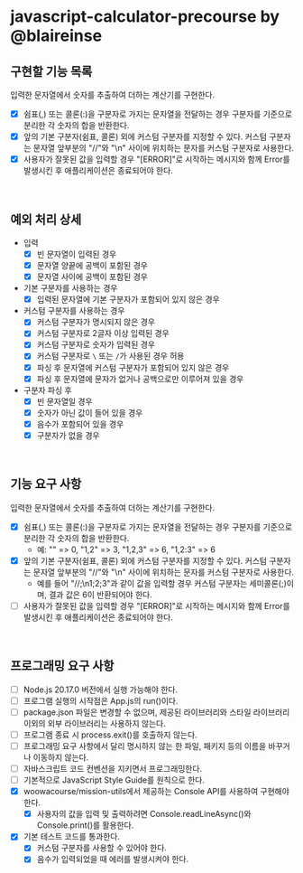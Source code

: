 # javascript-calculator-precourse by @blaireinse

## 구현할 기능 목록

입력한 문자열에서 숫자를 추출하여 더하는 계산기를 구현한다.

- [x] 쉼표(,) 또는 콜론(:)을 구분자로 가지는 문자열을 전달하는 경우 구분자를 기준으로 분리한 각 숫자의 합을 반환한다.
- [x] 앞의 기본 구분자(쉼표, 콜론) 외에 커스텀 구분자를 지정할 수 있다. 커스텀 구분자는 문자열 앞부분의 "//"와 "\n" 사이에 위치하는 문자를 커스텀 구분자로 사용한다.
- [x] 사용자가 잘못된 값을 입력할 경우 "[ERROR]"로 시작하는 메시지와 함께 Error를 발생시킨 후 애플리케이션은 종료되어야 한다.

<br/>

## 예외 처리 상세

- 입력
  - [x] 빈 문자열이 입력된 경우
  - [x] 문자열 양끝에 공백이 포함된 경우
  - [x] 문자열 사이에 공백이 포함된 경우
- 기본 구분자를 사용하는 경우
  - [x] 입력된 문자열에 기본 구분자가 포함되어 있지 않은 경우
- 커스텀 구분자를 사용하는 경우
  - [x] 커스텀 구분자가 명시되지 않은 경우
  - [x] 커스텀 구분자로 2글자 이상 입력된 경우
  - [x] 커스텀 구분자로 숫자가 입력된 경우
  - [x] 커스텀 구분자로 `\` 또는 `/`가 사용된 경우 허용
  - [x] 파싱 후 문자열에 커스텀 구분자가 포함되어 있지 않은 경우
  - [x] 파싱 후 문자열에 문자가 없거나 공백으로만 이루어져 있을 경우
- 구분자 파싱 후
  - [x] 빈 문자열일 경우
  - [x] 숫자가 아닌 값이 들어 있을 경우
  - [x] 음수가 포함되어 있을 경우
  - [x] 구분자가 없을 경우

<br/>

## 기능 요구 사항

입력한 문자열에서 숫자를 추출하여 더하는 계산기를 구현한다.

- [x] 쉼표(,) 또는 콜론(:)을 구분자로 가지는 문자열을 전달하는 경우 구분자를 기준으로 분리한 각 숫자의 합을 반환한다.
  - 예: "" => 0, "1,2" => 3, "1,2,3" => 6, "1,2:3" => 6
- [x] 앞의 기본 구분자(쉼표, 콜론) 외에 커스텀 구분자를 지정할 수 있다. 커스텀 구분자는 문자열 앞부분의 "//"와 "\n" 사이에 위치하는 문자를 커스텀 구분자로 사용한다.
  - 예를 들어 "//;\n1;2;3"과 같이 값을 입력할 경우 커스텀 구분자는 세미콜론(;)이며, 결과 값은 6이 반환되어야 한다.
- [ ] 사용자가 잘못된 값을 입력할 경우 "[ERROR]"로 시작하는 메시지와 함께 Error를 발생시킨 후 애플리케이션은 종료되어야 한다.

<br/>

## 프로그래밍 요구 사항

- [ ] Node.js 20.17.0 버전에서 실행 가능해야 한다.
- [ ] 프로그램 실행의 시작점은 App.js의 run()이다.
- [ ] package.json 파일은 변경할 수 없으며, 제공된 라이브러리와 스타일 라이브러리 이외의 외부 라이브러리는 사용하지 않는다.
- [ ] 프로그램 종료 시 process.exit()를 호출하지 않는다.
- [ ] 프로그래밍 요구 사항에서 달리 명시하지 않는 한 파일, 패키지 등의 이름을 바꾸거나 이동하지 않는다.
- [ ] 자바스크립트 코드 컨벤션을 지키면서 프로그래밍한다.
- [ ] 기본적으로 JavaScript Style Guide를 원칙으로 한다.
- [x] woowacourse/mission-utils에서 제공하는 Console API를 사용하여 구현해야 한다.
  - [x] 사용자의 값을 입력 및 출력하려면 Console.readLineAsync()와 Console.print()를 활용한다.
- [x] 기본 테스트 코드를 통과한다.
  - [x] 커스텀 구분자를 사용할 수 있어야 한다.
  - [x] 음수가 입력되었을 때 에러를 발생시켜야 한다.
